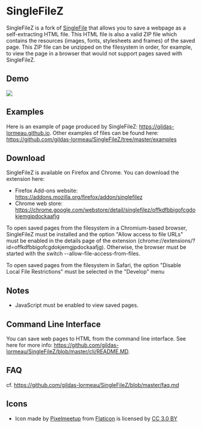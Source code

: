 # SingleFileZ
SingleFileZ is a fork of [SingleFile](https://github.com/gildas-lormeau/SingleFile) that allows you to save a webpage as a self-extracting HTML file. This HTML file is also a valid ZIP file which contains the resources (images, fonts, stylesheets and frames) of the saved page. This ZIP file can be unzipped on the filesystem in order, for example, to view the page in a browser that would not support pages saved with SingleFileZ.

## Demo
![](https://github.com/gildas-lormeau/SingleFile-Demos/blob/master/demo-sfz.gif)

## Examples
Here is an example of page produced by SingleFileZ: https://gildas-lormeau.github.io. Other examples of files can be found here: https://github.com/gildas-lormeau/SingleFileZ/tree/master/examples

## Download
SingleFileZ is available on Firefox and Chrome. You can download the extension here:
 - Firefox Add-ons website: https://addons.mozilla.org/firefox/addon/singlefilez
 - Chrome web store: https://chrome.google.com/webstore/detail/singlefilez/offkdfbbigofcgdokjemgjpdockaafjg

To open saved pages from the filesystem in a Chromium-based browser, SingleFileZ must be installed and the option "Allow access to file URLs" must be enabled in the details page of the extension (chrome://extensions/?id=offkdfbbigofcgdokjemgjpdockaafjg). Otherwise, the browser must be started with the switch --allow-file-access-from-files.

To open saved pages from the filesystem in Safari, the option "Disable Local File Restrictions" must be selected in the "Develop" menu

## Notes
 - JavaScript must be enabled to view saved pages.

## Command Line Interface
You can save web pages to HTML from the command line interface. See here for more info: https://github.com/gildas-lormeau/SingleFileZ/blob/master/cli/README.MD.

## FAQ
cf. https://github.com/gildas-lormeau/SingleFileZ/blob/master/faq.md

## Icons
 - Icon made by [Pixelmeetup](https://www.flaticon.com/authors/pixelmeetup) from [Flaticon](www.flaticon.com) is licensed by [CC 3.0 BY](http://creativecommons.org/licenses/by/3.0/)
